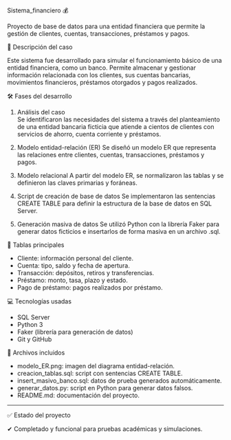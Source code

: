 Sistema_financiero 💰

Proyecto de base de datos para una entidad financiera que permite la gestión de clientes, cuentas, transacciones, préstamos y pagos.

📌 Descripción del caso

Este sistema fue desarrollado para simular el funcionamiento básico de una entidad financiera, como un banco. Permite almacenar y gestionar información relacionada con los clientes, sus cuentas bancarias, movimientos financieros, préstamos otorgados y pagos realizados.

🛠 Fases del desarrollo

1. Análisis del caso  
   Se identificaron las necesidades del sistema a través del planteamiento de una entidad bancaria ficticia que atiende a cientos de clientes con servicios de ahorro, cuenta corriente y préstamos.

2. Modelo entidad-relación (ER) 
   Se diseñó un modelo ER que representa las relaciones entre clientes, cuentas, transacciones, préstamos y pagos.

3. Modelo relacional
   A partir del modelo ER, se normalizaron las tablas y se definieron las claves primarias y foráneas.

4. Script de creación de base de datos
   Se implementaron las sentencias CREATE TABLE para definir la estructura de la base de datos en SQL Server.

5. Generación masiva de datos
   Se utilizó Python con la librería Faker para generar datos ficticios e insertarlos de forma masiva en un archivo .sql.

 🧱 Tablas principales

- Cliente: información personal del cliente.
- Cuenta: tipo, saldo y fecha de apertura.
- Transacción: depósitos, retiros y transferencias.
- Préstamo: monto, tasa, plazo y estado.
- Pago de préstamo: pagos realizados por préstamo.

 💻 Tecnologías usadas

- SQL Server
- Python 3
- Faker (librería para generación de datos)
- Git y GitHub

📂 Archivos incluidos

- modelo_ER.png: imagen del diagrama entidad-relación.
- creacion_tablas.sql: script con sentencias CREATE TABLE.
- insert_masivo_banco.sql: datos de prueba generados automáticamente.
- generar_datos.py: script en Python para generar datos falsos.
- README.md: documentación del proyecto.

---

 ✅ Estado del proyecto

✔ Completado y funcional para pruebas académicas y simulaciones.
